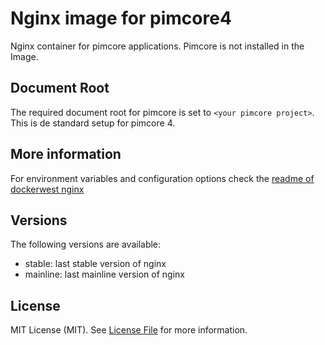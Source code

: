 Nginx image for pimcore4
========================

Nginx container for pimcore applications. Pimcore is not installed in the Image.

Document Root
-------------

The required document root for pimcore is set to `<your pimcore project>`. This
is de standard setup for pimcore 4.

More information
----------------

For environment variables and configuration options check the
[readme of dockerwest nginx](https://github.com/dockerwest/nginx/blob/master/README.md)

Versions
--------

The following versions are available:
- stable: last stable version of nginx
- mainline: last mainline version of nginx

License
-------

MIT License (MIT). See [License File](LICENSE.md) for more information.
